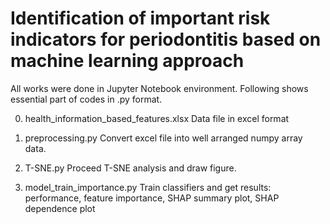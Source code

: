 # Identification of important risk indicators for periodontitis based on machine learning approach

All works were done in Jupyter Notebook environment. Following shows essential part of codes in .py format. 

0. health_information_based_features.xlsx
Data file in excel format

1. preprocessing.py
Convert excel file into well arranged numpy array data. 

2. T-SNE.py
Proceed T-SNE analysis and draw figure.

3. model_train_importance.py
Train classifiers and get results: performance, feature importance, SHAP summary plot, SHAP dependence plot 

